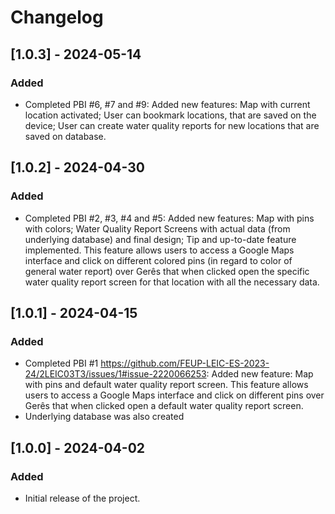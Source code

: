 # Changelog

## [1.0.3] - 2024-05-14

### Added

- Completed PBI #6, #7 and #9: Added new features: Map with current location activated; User can bookmark locations, that are saved on the device; User can create water quality reports for new locations that are saved on database.

## [1.0.2] - 2024-04-30

### Added
- Completed PBI #2, #3, #4 and #5: Added new features: Map with pins with colors; Water Quality Report Screens with actual data (from underlying database) and final design; Tip and up-to-date feature implemented. This feature allows users to access a Google Maps interface and click on different colored pins (in regard to color of general water report) over Gerês that when clicked open the specific water quality report screen for that location with all the necessary data.

## [1.0.1] - 2024-04-15

### Added
- Completed PBI #1 https://github.com/FEUP-LEIC-ES-2023-24/2LEIC03T3/issues/1#issue-2220066253: Added new feature: Map with pins and default water quality report screen. This feature allows users to access a Google Maps interface and click on different pins over Gerês that when clicked open a default water quality report screen.
- Underlying database was also created

## [1.0.0] - 2024-04-02

### Added
- Initial release of the project.